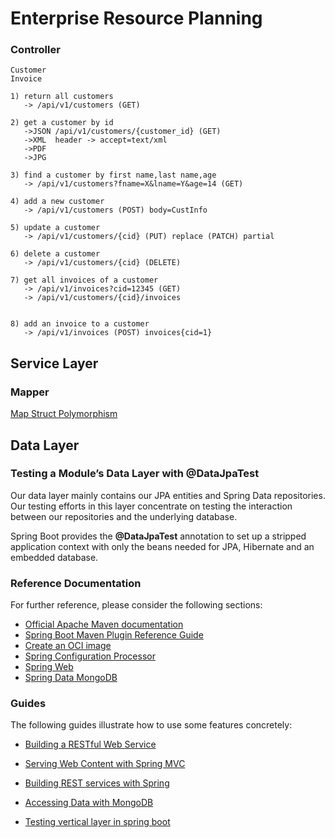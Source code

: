 # Enterprise Resource Planning


### Controller

```
Customer
Invoice

1) return all customers
   -> /api/v1/customers (GET)

2) get a customer by id
   ->JSON /api/v1/customers/{customer_id} (GET)
   ->XML  header -> accept=text/xml
   ->PDF
   ->JPG

3) find a customer by first name,last name,age
   -> /api/v1/customers?fname=X&lname=Y&age=14 (GET)

4) add a new customer
   -> /api/v1/customers (POST) body=CustInfo

5) update a customer
   -> /api/v1/customers/{cid} (PUT) replace (PATCH) partial

6) delete a customer
   -> /api/v1/customers/{cid} (DELETE)

7) get all invoices of a customer
   -> /api/v1/invoices?cid=12345 (GET)
   -> /api/v1/customers/{cid}/invoices


8) add an invoice to a customer
   -> /api/v1/invoices (POST) invoices{cid=1}
```   

## Service Layer

### Mapper

[Map Struct Polymorphism](https://stackoverflow.com/questions/39773923/mapstruct-generic-map-and-map-combined-list-of-children-objects)


## Data Layer

### Testing a Module’s Data Layer with @DataJpaTest

Our data layer mainly contains our JPA entities and Spring Data repositories. 
Our testing efforts in this layer concentrate on testing the interaction between 
our repositories and the underlying database.

Spring Boot provides the **@DataJpaTest** annotation to set up a stripped application context 
with only the beans needed for JPA, Hibernate and an embedded database.




### Reference Documentation

For further reference, please consider the following sections:

* [Official Apache Maven documentation](https://maven.apache.org/guides/index.html)
* [Spring Boot Maven Plugin Reference Guide](https://docs.spring.io/spring-boot/docs/2.4.3/maven-plugin/reference/html/)
* [Create an OCI image](https://docs.spring.io/spring-boot/docs/2.4.3/maven-plugin/reference/html/#build-image)
* [Spring Configuration Processor](https://docs.spring.io/spring-boot/docs/2.4.3/reference/htmlsingle/#configuration-metadata-annotation-processor)
* [Spring Web](https://docs.spring.io/spring-boot/docs/2.4.3/reference/htmlsingle/#boot-features-developing-web-applications)
* [Spring Data MongoDB](https://docs.spring.io/spring-boot/docs/2.4.3/reference/htmlsingle/#boot-features-mongodb)

### Guides

The following guides illustrate how to use some features concretely:

* [Building a RESTful Web Service](https://spring.io/guides/gs/rest-service/)
* [Serving Web Content with Spring MVC](https://spring.io/guides/gs/serving-web-content/)
* [Building REST services with Spring](https://spring.io/guides/tutorials/bookmarks/)
* [Accessing Data with MongoDB](https://spring.io/guides/gs/accessing-data-mongodb/)

* [Testing vertical layer in spring boot](https://reflectoring.io/testing-verticals-and-layers-spring-boot/)